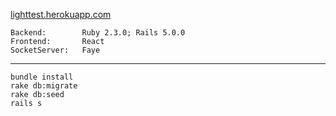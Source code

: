  [lighttest.herokuapp.com](http://lighttest.herokuapp.com/)

    Backend:        Ruby 2.3.0; Rails 5.0.0
    Frontend:       React
    SocketServer:   Faye

---

```
bundle install
rake db:migrate
rake db:seed
rails s
```
